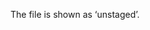 The file is shown as ‘unstaged’.

<pic eager src="{{baseUrl}}/gitAndGithub/commit/images/sourcetree_1.png" height="220" />
<p/>
